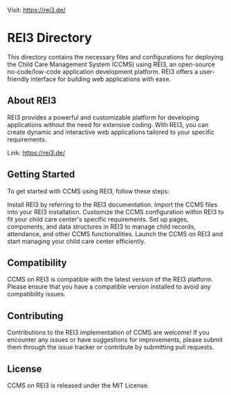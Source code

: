 Visit: https://rei3.de/

# REI3 Directory

This directory contains the necessary files and configurations for deploying the Child Care Management System (CCMS) using REI3, an open-source no-code/low-code application development platform. REI3 offers a user-friendly interface for building web applications with ease.

## About REI3

REI3 provides a powerful and customizable platform for developing applications without the need for extensive coding. With REI3, you can create dynamic and interactive web applications tailored to your specific requirements.

Link: https://rei3.de/

## Getting Started

To get started with CCMS using REI3, follow these steps:

Install REI3 by referring to the REI3 documentation.
Import the CCMS files into your REI3 installation.
Customize the CCMS configuration within REI3 to fit your child care center's specific requirements.
Set up pages, components, and data structures in REI3 to manage child records, attendance, and other CCMS functionalities.
Launch the CCMS on REI3 and start managing your child care center efficiently.

## Compatibility

CCMS on REI3 is compatible with the latest version of the REI3 platform. Please ensure that you have a compatible version installed to avoid any compatibility issues.

## Contributing
Contributions to the REI3 implementation of CCMS are welcome! If you encounter any issues or have suggestions for improvements, please submit them through the issue tracker or contribute by submitting pull requests.

## License
CCMS on REI3 is released under the MIT License.





